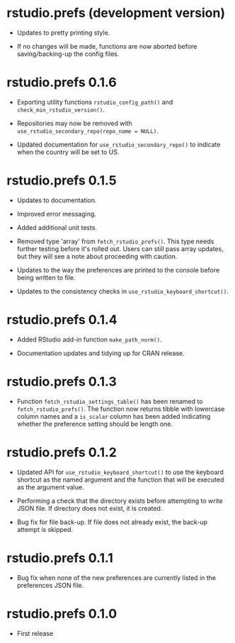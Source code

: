 # rstudio.prefs (development version)

* Updates to pretty printing style.

* If no changes will be made, functions are now aborted before saving/backing-up the config files.

# rstudio.prefs 0.1.6

* Exporting utility functions `rstudio_config_path()` and `check_min_rstudio_version()`.

* Repositories may now be removed with `use_rstudio_secondary_repo(repo_name = NULL)`.

* Updated documentation for `use_rstudio_secondary_repo()` to indicate when the country will be set to US.

# rstudio.prefs 0.1.5

* Updates to documentation.

* Improved error messaging.

* Added additional unit tests.

* Removed type 'array' from `fetch_rstudio_prefs()`. This type needs further testing before it's rolled out. Users can still pass array updates, but they will see a note about proceeding with caution.

* Updates to the way the preferences are printed to the console before being written to file.

* Updates to the consistency checks in `use_rstudio_keyboard_shortcut()`.

# rstudio.prefs 0.1.4

* Added RStudio add-in function `make_path_norm()`.

* Documentation updates and tidying up for CRAN release.

# rstudio.prefs 0.1.3

* Function `fetch_rstudio_settings_table()` has been renamed to `fetch_rstudio_prefs()`. The function now returns tibble with lowercase column names and a `is_scalar` column has been added indicating whether the preference setting should be length one.

# rstudio.prefs 0.1.2

* Updated API for `use_rstudio_keyboard_shortcut()` to use the keyboard shortcut as the named argument and the function that will be executed as the argument value.

* Performing a check that the directory exists before attempting to write JSON file. If directory does not exist, it is created.

* Bug fix for file back-up. If file does not already exist, the back-up attempt is skipped.

# rstudio.prefs 0.1.1

* Bug fix when none of the new preferences are currently listed in the preferences JSON file.

# rstudio.prefs 0.1.0

* First release
